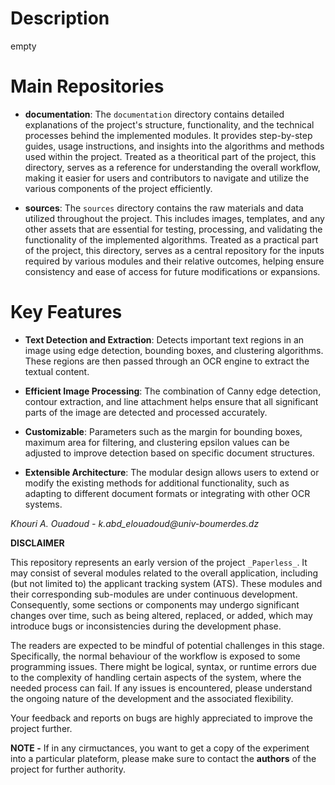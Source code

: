 # Description
empty


# Main Repositories

- **documentation**: 
The `documentation` directory contains detailed explanations of the project's structure, functionality, and the technical processes behind the implemented modules. It provides step-by-step guides, usage instructions, and insights into the algorithms and methods used within the project. Treated as a theoritical part of the project, this directory, serves as a reference for understanding the overall workflow, making it easier for users and contributors to navigate and utilize the various components of the project efficiently.

- **sources**: 
The `sources` directory contains the raw materials and data utilized throughout the project. This includes images, templates, and any other assets that are essential for testing, processing, and validating the functionality of the implemented algorithms. Treated as a practical part of the project, this directory, serves as a central repository for the inputs required by various modules and their relative outcomes, helping ensure consistency and ease of access for future modifications or expansions.

# Key Features

- **Text Detection and Extraction**: Detects important text regions in an image using edge detection, bounding boxes, and clustering algorithms. These regions are then passed through an OCR engine to extract the textual content.

- **Efficient Image Processing**: The combination of Canny edge detection, contour extraction, and line attachment helps ensure that all significant parts of the image are detected and processed accurately.

- **Customizable**: Parameters such as the margin for bounding boxes, maximum area for filtering, and clustering epsilon values can be adjusted to improve detection based on specific document structures.

- **Extensible Architecture**: The modular design allows users to extend or modify the existing methods for additional functionality, such as adapting to different document formats or integrating with other OCR systems.

_Khouri A. Ouadoud - k.abd_elouadoud@univ-boumerdes.dz_

**DISCLAIMER**

This repository represents an early version of the project `_Paperless_`. It may consist of several modules related to the overall application, including (but not limited to) the applicant tracking system (ATS). These modules and their corresponding sub-modules are under continuous development. Consequently, some sections or components may undergo significant changes over time, such as being altered, replaced, or added, which may introduce bugs or inconsistencies during the development phase.

The readers are expected to be mindful of potential challenges in this stage. Specifically, the normal behaviour of the workflow is exposed to some programming issues. There might be logical, syntax, or runtime errors due to the complexity of handling certain aspects of the system, where the needed process can fail. If any issues is encountered, please understand the ongoing nature of the development and the associated flexibility.

Your feedback and reports on bugs are highly appreciated to improve the project further.



**NOTE -** If in any cirmuctances, you want to get a copy of the experiment into a particular plateform, please make sure to contact the **authors** of the project for further authority.
